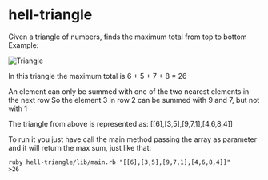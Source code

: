# hell-triangle
Given a triangle of numbers, finds the maximum total from top to bottom
Example:

![Triangle](https://i.imgur.com/VGVXCEc.png) 

In this triangle the maximum total is 6 + 5 + 7 + 8 = 26

An element can only be summed with one of the two nearest elements in the next row
So the element 3 in row 2 can be summed with 9 and 7, but not with 1

The triangle from above is represented as: [[6],[3,5],[9,7,1],[4,6,8,4]]

To run it you just have call the main method passing the array as parameter and it will return the max sum, just like that:
```
ruby hell-triangle/lib/main.rb "[[6],[3,5],[9,7,1],[4,6,8,4]]"
>26
```
